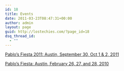 ```yaml
---
id: 18
title: Events
date: 2011-03-23T08:47:31+00:00
author: admin
layout: page
guid: http://lostechies.com/?page_id=18
dsq_thread_id:
  - ""
---
```

[Pablo&#8217;s Fiesta 2011: Austin, September 30, Oct 1 & 2, 2011](http://fiesta.lostechies.com)

[Pablo&#8217;s Fiesta: Austin, February 26, 27, and 28, 2010](http://lostechies.com/johnteague/2009/11/16/pablo-s-fiesta-open-space-conference-in-austin-tx)
